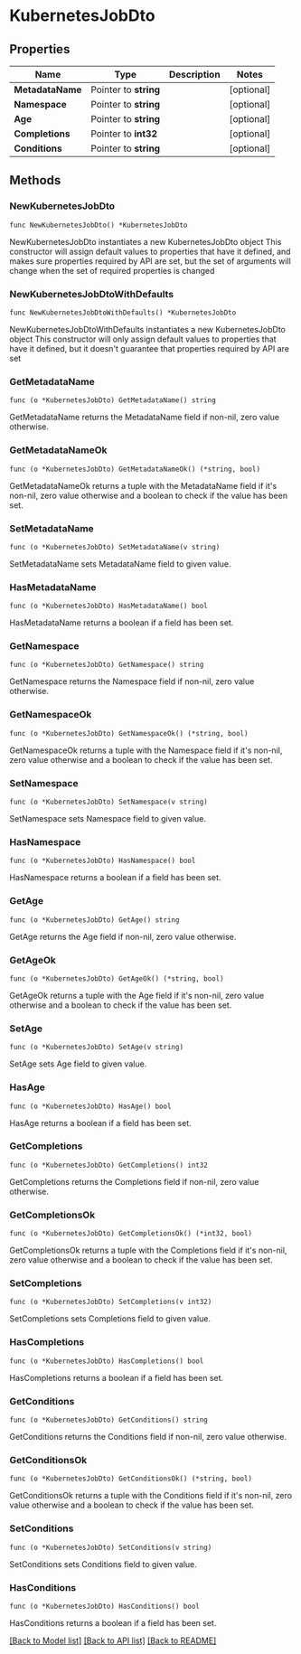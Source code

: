 # KubernetesJobDto

## Properties

Name | Type | Description | Notes
------------ | ------------- | ------------- | -------------
**MetadataName** | Pointer to **string** |  | [optional] 
**Namespace** | Pointer to **string** |  | [optional] 
**Age** | Pointer to **string** |  | [optional] 
**Completions** | Pointer to **int32** |  | [optional] 
**Conditions** | Pointer to **string** |  | [optional] 

## Methods

### NewKubernetesJobDto

`func NewKubernetesJobDto() *KubernetesJobDto`

NewKubernetesJobDto instantiates a new KubernetesJobDto object
This constructor will assign default values to properties that have it defined,
and makes sure properties required by API are set, but the set of arguments
will change when the set of required properties is changed

### NewKubernetesJobDtoWithDefaults

`func NewKubernetesJobDtoWithDefaults() *KubernetesJobDto`

NewKubernetesJobDtoWithDefaults instantiates a new KubernetesJobDto object
This constructor will only assign default values to properties that have it defined,
but it doesn't guarantee that properties required by API are set

### GetMetadataName

`func (o *KubernetesJobDto) GetMetadataName() string`

GetMetadataName returns the MetadataName field if non-nil, zero value otherwise.

### GetMetadataNameOk

`func (o *KubernetesJobDto) GetMetadataNameOk() (*string, bool)`

GetMetadataNameOk returns a tuple with the MetadataName field if it's non-nil, zero value otherwise
and a boolean to check if the value has been set.

### SetMetadataName

`func (o *KubernetesJobDto) SetMetadataName(v string)`

SetMetadataName sets MetadataName field to given value.

### HasMetadataName

`func (o *KubernetesJobDto) HasMetadataName() bool`

HasMetadataName returns a boolean if a field has been set.

### GetNamespace

`func (o *KubernetesJobDto) GetNamespace() string`

GetNamespace returns the Namespace field if non-nil, zero value otherwise.

### GetNamespaceOk

`func (o *KubernetesJobDto) GetNamespaceOk() (*string, bool)`

GetNamespaceOk returns a tuple with the Namespace field if it's non-nil, zero value otherwise
and a boolean to check if the value has been set.

### SetNamespace

`func (o *KubernetesJobDto) SetNamespace(v string)`

SetNamespace sets Namespace field to given value.

### HasNamespace

`func (o *KubernetesJobDto) HasNamespace() bool`

HasNamespace returns a boolean if a field has been set.

### GetAge

`func (o *KubernetesJobDto) GetAge() string`

GetAge returns the Age field if non-nil, zero value otherwise.

### GetAgeOk

`func (o *KubernetesJobDto) GetAgeOk() (*string, bool)`

GetAgeOk returns a tuple with the Age field if it's non-nil, zero value otherwise
and a boolean to check if the value has been set.

### SetAge

`func (o *KubernetesJobDto) SetAge(v string)`

SetAge sets Age field to given value.

### HasAge

`func (o *KubernetesJobDto) HasAge() bool`

HasAge returns a boolean if a field has been set.

### GetCompletions

`func (o *KubernetesJobDto) GetCompletions() int32`

GetCompletions returns the Completions field if non-nil, zero value otherwise.

### GetCompletionsOk

`func (o *KubernetesJobDto) GetCompletionsOk() (*int32, bool)`

GetCompletionsOk returns a tuple with the Completions field if it's non-nil, zero value otherwise
and a boolean to check if the value has been set.

### SetCompletions

`func (o *KubernetesJobDto) SetCompletions(v int32)`

SetCompletions sets Completions field to given value.

### HasCompletions

`func (o *KubernetesJobDto) HasCompletions() bool`

HasCompletions returns a boolean if a field has been set.

### GetConditions

`func (o *KubernetesJobDto) GetConditions() string`

GetConditions returns the Conditions field if non-nil, zero value otherwise.

### GetConditionsOk

`func (o *KubernetesJobDto) GetConditionsOk() (*string, bool)`

GetConditionsOk returns a tuple with the Conditions field if it's non-nil, zero value otherwise
and a boolean to check if the value has been set.

### SetConditions

`func (o *KubernetesJobDto) SetConditions(v string)`

SetConditions sets Conditions field to given value.

### HasConditions

`func (o *KubernetesJobDto) HasConditions() bool`

HasConditions returns a boolean if a field has been set.


[[Back to Model list]](../README.md#documentation-for-models) [[Back to API list]](../README.md#documentation-for-api-endpoints) [[Back to README]](../README.md)


